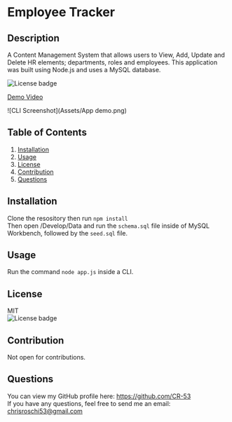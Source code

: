 # Employee Tracker

## Description
A Content Management System that allows users to View, Add, Update and Delete HR elements; departments, roles and employees. This application was built using Node.js and uses a MySQL database.  

![License badge](https://img.shields.io/badge/license-MIT-green)

[Demo Video](https://vimeo.com/446678602)

![CLI Screenshot](Assets/App demo.png)

## Table of Contents
1. [Installation](#Installation)
2. [Usage](#Usage)
3. [License](#License)
4. [Contribution](#Contribution)
5. [Questions](#Questions)


## Installation
Clone the resository then run ```npm install``` <br> Then open /Develop/Data and run the ```schema.sql``` file inside of MySQL Workbench, followed by the ```seed.sql``` file. 


## Usage
Run the command `node app.js` inside a CLI.


## License
MIT</br> 
![License badge](https://img.shields.io/badge/license-MIT-green) 


## Contribution
Not open for contributions.


## Questions
You can view my GitHub profile here: https://github.com/CR-53</br>
If you have any questions, feel free to send me an email: chrisroschi53@gmail.com
